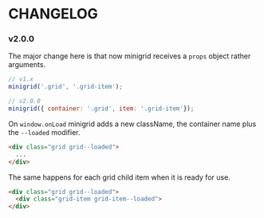# CHANGELOG

### v2.0.0

The major change here is that now minigrid receives a `props` object rather arguments.

```js
// v1.x
minigrid('.grid', '.grid-item');

// v2.0.0
minigrid({ container: '.grid', item: '.grid-item'});
```

On `window.onLoad` minigrid adds a new className, the container name plus the `--loaded` modifier.

```html
<div class="grid grid--loaded">
  ...
</div>
```

The same happens for each grid child item when it is ready for use.

```html
<div class="grid grid--loaded">
  <div class="grid-item grid-item--loaded">
</div>
```